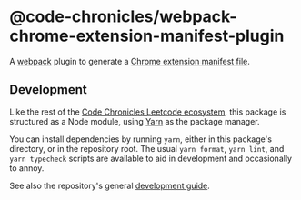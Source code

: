 # @code-chronicles/webpack-chrome-extension-manifest-plugin

A [webpack](https://webpack.js.org/) plugin to generate a [Chrome extension manifest file](https://developer.chrome.com/docs/extensions/reference/manifest).

## Development

Like the rest of the [Code Chronicles Leetcode ecosystem](../../), this package is structured as a Node module, using [Yarn](https://yarnpkg.com/) as the package manager.

You can install dependencies by running `yarn`, either in this package's directory, or in the repository root. The usual `yarn format`, `yarn lint`, and `yarn typecheck` scripts are available to aid in development and occasionally to annoy.

See also the repository's general [development guide](../../DEVELOPMENT.md).
